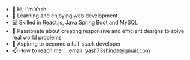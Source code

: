 - 👋 Hi, I'm Yash
- 🌱 Learning and enjoying web development  
- 💻 Skilled in React.js, Java Spring Boot and MySQL  
- 🎨 Passionate about creating responsive and efficient designs to solve real world problems
- 🚀 Aspiring to become a full-stack developer  
- 📫 How to reach me ... email: yash73shinde@gmail.com

